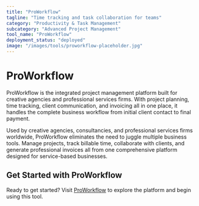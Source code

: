 ```yaml
---
title: "ProWorkflow"
tagline: "Time tracking and task collaboration for teams"
category: "Productivity & Task Management"
subcategory: "Advanced Project Management"
tool_name: "ProWorkflow"
deployment_status: "deployed"
image: "/images/tools/proworkflow-placeholder.jpg"
---
```


# ProWorkflow

ProWorkflow is the integrated project management platform built for creative agencies and professional services firms. With project planning, time tracking, client communication, and invoicing all in one place, it handles the complete business workflow from initial client contact to final payment.

Used by creative agencies, consultancies, and professional services firms worldwide, ProWorkflow eliminates the need to juggle multiple business tools. Manage projects, track billable time, collaborate with clients, and generate professional invoices all from one comprehensive platform designed for service-based businesses.

## Get Started with ProWorkflow

Ready to get started? Visit [ProWorkflow](https://www.proworkflow.com) to explore the platform and begin using this tool.